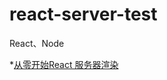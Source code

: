 # react-server-test
React、Node

*[从零开始React 服务器渲染](http://www.alloyteam.com/2017/01/react-from-scratch-server-render/#prettyPhoto)

